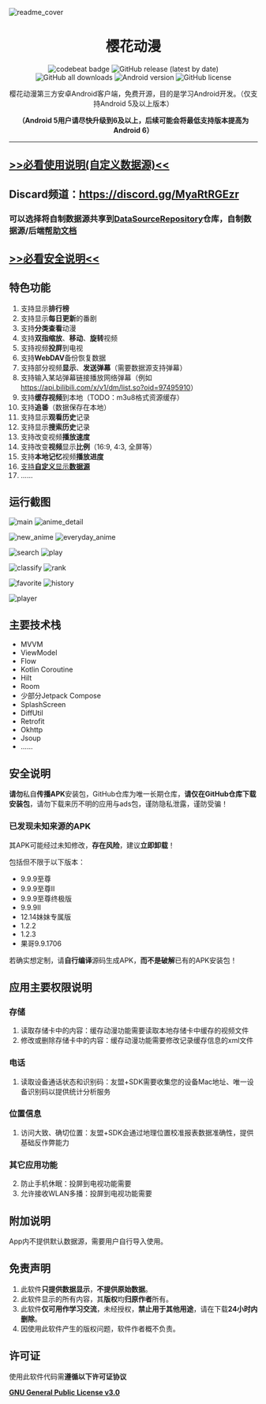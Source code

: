 ![readme_cover](image/readme_cover.png)

<div align="center">
    <h1>樱花动漫</h1>
    <p>
        <a href="https://codebeat.co/projects/github-com-skyd666-imomoe-master" style="text-decoration:none">
            <img src="https://codebeat.co/badges/63fb5d12-bece-4d8f-913e-5bcde2f01242" alt="codebeat badge"  />
        </a>
        <a href="https://github.com/SkyD666/Imomoe/releases/latest" style="text-decoration:none">
            <img src="https://img.shields.io/github/v/release/SkyD666/Imomoe?display_name=release" alt="GitHub release (latest by date)"/>
        </a>
        <a href="https://github.com/SkyD666/Imomoe/releases/latest" style="text-decoration:none" >
            <img src="https://img.shields.io/github/downloads/SkyD666/Imomoe/total" alt="GitHub all downloads"/>
        </a>
        <a href="https://img.shields.io/badge/Android-5.0%2B-brightgreen" style="text-decoration:none" >
            <img src="https://img.shields.io/badge/Android-5.0%2B-brightgreen" alt="Android version"/>
        </a>
        <a href="https://github.com/SkyD666/Imomoe/blob/master/LICENSE" style="text-decoration:none" >
            <img src="https://img.shields.io/github/license/SkyD666/Imomoe" alt="GitHub license"/>
        </a>
	</p>
    <p>
        樱花动漫第三方安卓Android客户端，免费开源，目的是学习Android开发。（仅支持Android 5及以上版本）
    </p>
    <p>
        <b>（Android 5用户请尽快升级到6及以上，后续可能会将最低支持版本提高为Android 6）</b>
    </p>
</div>




----

## [>>必看使用说明(自定义数据源)<<](doc/customdatasource/README.md)

## Discard频道：https://discord.gg/MyaRtRGEzr

### 可以选择将自制数据源共享到[DataSourceRepository](https://github.com/SkyD666/DataSourceRepository)仓库，自制数据源/后端[帮助文档](doc/customdatasource/RV_ITEM.md)

## [>>必看安全说明<<](#安全说明)

## 特色功能

1. 支持显示**排行榜**
2. 支持显示**每日更新**的番剧
3. 支持**分类查看**动漫
4. 支持**双指缩放**、**移动**、**旋转**视频
5. 支持视频**投屏**到电视
5. 支持**WebDAV**备份恢复数据
6. 支持部分视频**显示**、**发送弹幕**（需要数据源支持弹幕）
7. 支持输入某站弹幕链接播放网络弹幕（例如<a href="https://api.bilibili.com/x/v1/dm/list.so?oid=97495910" target="_blank">https://api.bilibili.com/x/v1/dm/list.so?oid=97495910</a>）
8. 支持**缓存视频**到本地（TODO：m3u8格式资源缓存）
9. 支持**追番**（数据保存在本地）
10. 支持显示**观看历史**记录
11. 支持显示**搜索历史**记录
12. 支持改变视频**播放速度**
13. 支持改变**视频**显示**比例**（16:9, 4:3, 全屏等）
14. 支持**本地记忆**视频**播放进度**
15. [支持**自定义**显示**数据源**](doc/customdatasource/README.md)
16. ......

## 运行截图

![main](screenshot/main.jpg) ![anime_detail](screenshot/anime_detail.jpg)

![new_anime](screenshot/new_anime.jpg) ![everyday_anime](screenshot/everyday_anime.jpg) 

![search](screenshot/search.jpg) ![play](screenshot/play.jpg) 

![classify](screenshot/classify.jpg) ![rank](screenshot/rank.jpg)

![favorite](screenshot/favorite.jpg) ![history](screenshot/history.jpg) 

![player](screenshot/player.jpg) 

## 主要技术栈

- MVVM
- ViewModel
- Flow
- Kotlin Coroutine
- Hilt
- Room
- 少部分Jetpack Compose
- SplashScreen
- DiffUtil
- Retrofit
- Okhttp
- Jsoup
- ......

## 安全说明

**请勿**私自**传播APK**安装包，GitHub仓库为唯一长期仓库，**请仅在GitHub仓库下载安装包**，请勿下载来历不明的应用与ads包，谨防隐私泄露，谨防受骗！

### 已发现未知来源的APK

其APK可能经过未知修改，**存在风险**，建议**立即卸载**！

包括但不限于以下版本：

- 9.9.9至尊
- 9.9.9至尊II
- 9.9.9至尊终极版
- 9.9.9II
- 12.14妹妹专属版
- 1.2.2
- 1.2.3
- 果哥9.9.1706

若确实想定制，请**自行编译**源码生成APK，**而不是破解**已有的APK安装包！

## 应用主要权限说明

### 存储

1. 读取存储卡中的内容：缓存动漫功能需要读取本地存储卡中缓存的视频文件
2. 修改或删除存储卡中的内容：缓存动漫功能需要修改记录缓存信息的xml文件

### 电话

1. 读取设备通话状态和识别码：友盟+SDK需要收集您的设备Mac地址、唯一设备识别码以提供统计分析服务

### 位置信息

1. 访问大致、确切位置：友盟+SDK会通过地理位置校准报表数据准确性，提供基础反作弊能力

### 其它应用功能

2. 防止手机休眠：投屏到电视功能需要
3. 允许接收WLAN多播：投屏到电视功能需要

## 附加说明

App内不提供默认数据源，需要用户自行导入使用。 

## 免责声明

1. 此软件**只提供数据显示**，**不提供原始数据**。
2. 此软件显示的所有内容，其**版权**均**归原作者**所有。
3. 此软件**仅可用作学习交流**，未经授权，**禁止用于其他用途**，请在下载**24小时内删除**。
4. 因使用此软件产生的版权问题，软件作者概不负责。

## 许可证

使用此软件代码需**遵循以下许可证协议**

[**GNU General Public License v3.0**](LICENSE)

